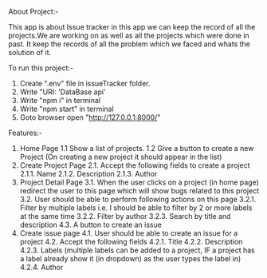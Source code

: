 About Project:-

This app is about Issue tracker in this app we can keep the record of all the projects.We are working on as well as all the projects which were done in past. It keep the records of all the problem which we faced and whats the solution of it.

To run this project:-

1. Create ".env" file in issueTracker folder.
2. Write "URI: 'DataBase api'
3. Write "npm i" in terminal
4. Write "npm start" in terminal
5. Goto browser open "http://127.0.0.1:8000/"

Features:-

1. Home Page
    1.1 Show a list of projects.
    1.2 Give a button to create a new Project (On creating a new project it should appear in the list)
2. Create Project Page
    2.1. Accept the following fields to create a project
        2.1.1. Name
        2.1.2. Description
        2.1.3. Author
3. Project Detail Page
    3.1. When the user clicks on a project (in home page) redirect the user to this page which will show bugs related to this project
    3.2. User should be able to perform following actions on this page
        3.2.1. Filter by multiple labels i.e. I should be able to filter by 2 or more labels at the same time
        3.2.2. Filter by author
        3.2.3. Search by title and description
    4.3. A button to create an issue
4. Create issue page
    4.1. User should be able to create an issue for a project
    4.2. Accept the following fields
        4.2.1. Title
        4.2.2. Description
        4.2.3. Labels (multiple labels can be added to a project, IF a project has a label already show it (in dropdown) as the user types the label in)
        4.2.4. Author
